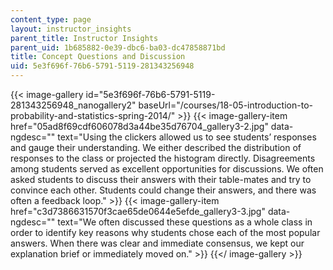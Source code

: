 ```yaml
---
content_type: page
layout: instructor_insights
parent_title: Instructor Insights
parent_uid: 1b685882-0e39-dbc6-ba03-dc47858871bd
title: Concept Questions and Discussion
uid: 5e3f696f-76b6-5791-5119-281343256948
---
```


{{< image-gallery id="5e3f696f-76b6-5791-5119-281343256948_nanogallery2" baseUrl="/courses/18-05-introduction-to-probability-and-statistics-spring-2014/" >}}
{{< image-gallery-item href="05ad8f69cdf606078d3a44be35d76704_gallery3-2.jpg" data-ngdesc="" text="Using the clickers allowed us to see students’ responses and gauge their understanding. We either described the distribution of responses to the class or projected the histogram directly.  Disagreements among students served as excellent opportunities for discussions. We often asked students to discuss their answers with their table-mates and try to convince each other. Students could change their answers, and there was often a feedback loop." >}}
{{< image-gallery-item href="c3d7386631570f3cae65de0644e5efde_gallery3-3.jpg" data-ngdesc="" text="We often discussed these questions as a whole class in order to identify key reasons why students chose each of the most popular answers. When there was clear and immediate consensus, we kept our explanation brief or immediately moved on." >}}
{{</ image-gallery >}}